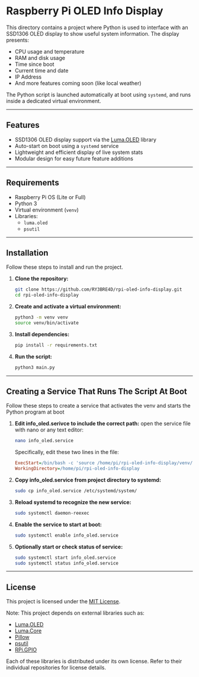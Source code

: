 # Raspberry Pi OLED Info Display

This directory contains a project where Python is used to interface with an SSD1306 OLED display to show useful system information. The display presents:

- CPU usage and temperature
- RAM and disk usage
- Time since boot
- Current time and date
- IP Address
- And more features coming soon (like local weather)

The Python script is launched automatically at boot using `systemd`, and runs inside a dedicated virtual environment.

---

## Features

- SSD1306 OLED display support via the [Luma.OLED](https://github.com/rm-hull/luma.oled) library
- Auto-start on boot using a `systemd` service
- Lightweight and efficient display of live system stats
- Modular design for easy future feature additions

---

## Requirements

- Raspberry Pi OS (Lite or Full)
- Python 3
- Virtual environment (`venv`)
- Libraries:
  - `luma.oled`
  - `psutil`

---

## Installation

Follow these steps to install and run the project.

1. **Clone the repository:**
   ```bash
   git clone https://github.com/RY3BRE4D/rpi-oled-info-display.git
   cd rpi-oled-info-display
   ```

2. **Create and activate a virtual environment:**
   ```bash
   python3 -m venv venv
   source venv/bin/activate
   ```

3. **Install dependencies:**
   ```bash
   pip install -r requirements.txt
   ```

4. **Run the script:**
   ```bash
   python3 main.py
   ```

---

## Creating a Service That Runs The Script At Boot

Follow these steps to create a service that activates the venv
and starts the Python program at boot
1. **Edit info_oled.serivce to include the correct path:**
   open the service file with nano or any text editor:
   ```bash
   nano info_oled.service
   ```

   Specifically, edit these two lines in the file:
   ```ini
   ExecStart=/bin/bash -c 'source /home/pi/rpi-oled-info-display/venv/bin/activate && python /home/pi/rpi-oled-info-display/main.py'
   WorkingDirectory=/home/pi/rpi-oled-info-display
   ```

2. **Copy info_oled.service from project directory to systemd:**
   ```bash
   sudo cp info_oled.service /etc/systemd/system/
   ```

3. **Reload systemd to recognize the new service:**
   ```bash
   sudo systemctl daemon-reexec
   ```
4. **Enable the service to start at boot:**
   ```bash
   sudo systemctl enable info_oled.service
   ```
5. **Optionally start or check status of service:**
   ```bash
   sudo systemctl start info_oled.service
   sudo systemctl status info_oled.service
   ```

---

## License

This project is licensed under the [MIT License](LICENSE).

Note: This project depends on external libraries such as:
- [Luma.OLED](https://github.com/rm-hull/luma.oled)
- [Luma.Core](https://github.com/rm-hull/luma.core)
- [Pillow](https://python-pillow.org/)
- [psutil](https://github.com/giampaolo/psutil)
- [RPi.GPIO](https://sourceforge.net/p/raspberry-gpio-python/)

Each of these libraries is distributed under its own license. Refer to their individual repositories for license details.
